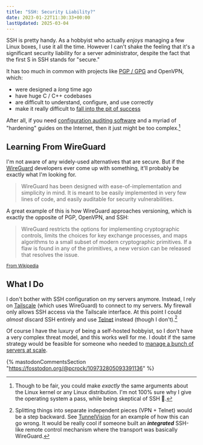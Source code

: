 ```yaml
---
title: "SSH: Security Liability?"
date: 2023-01-22T11:30:33+00:00
lastUpdated: 2025-03-04
---
```


SSH is pretty handy. As a hobbyist who actually _enjoys_ managing a few Linux boxes, I
use it all the time. However I can't shake the feeling that it's a significant security
liability for a server administrator, despite the fact that the first S in SSH stands
for "secure."

It has too much in common with projects like [PGP / GPG][gpg] and OpenVPN, which:

* were designed a _long_ time ago
* have huge C / C++ codebases
* are difficult to understand, configure, and use correctly
* make it really difficult to [fall into the pit of success][pit]

After all, if you need [configuration auditing software][audit] and a myriad of
"hardening" guides on the Internet, then it just might be too complex.[^1]

[audit]: https://github.com/jtesta/ssh-audit

[gpg]: https://latacora.micro.blog/2019/07/16/the-pgp-problem.html

[pit]: https://blog.codinghorror.com/falling-into-the-pit-of-success/

[^1]: Though to be fair, you could make _exactly_ the same arguments about the Linux
    kernel or any Linux distribution. I'm not 100% sure why I give the operating
    system a pass, while being skeptical of SSH 🤔.

## Learning From WireGuard

I'm not aware of any widely-used alternatives that are secure. But if the [WireGuard][wg]
developers ever come up with something, it'll probably be exactly what I'm looking for.

> WireGuard has been designed with ease-of-implementation and simplicity in mind. It
> is meant to be easily implemented in very few lines of code, and easily auditable for
> security vulnerabilities.

A great example of this is how WireGuard approaches versioning, which is exactly the
opposite of PGP, OpenVPN, and SSH:

> WireGuard restricts the options for implementing cryptographic controls, limits the
> choices for key exchange processes, and maps algorithms to a small subset of modern
> cryptographic primitives. If a flaw is found in any of the primitives, a new version
> can be released that resolves the issue.

<small>[From Wikipedia][wg-wiki]</small>

[wg]: https://www.wireguard.com/

[wg-wiki]: https://en.wikipedia.org/wiki/WireGuard

## What I Do

I don't bother with SSH configuration on my servers anymore. Instead, I rely on
[Tailscale][ts] (which uses WireGuard) to connect to my servers. My firewall only allows
SSH access via the Tailscale interface. At this point I could _almost_ discard SSH
entirely and use [Telnet][telnet] instead (though I don't).[^2]

Of course I have the luxury of being a self-hosted hobbyist, so I don't have a very
complex threat model, and this works well for me. I doubt if the same strategy would be
feasible for someone who needed to [manage a bunch of servers at scale][big-ssh].

[ts]: https://tailscale.com/

[telnet]: https://en.wikipedia.org/wiki/Telnet

[big-ssh]: https://goteleport.com/blog/how-uber-netflix-facebook-do-ssh/

[tv]: https://www.leviathansecurity.com/blog/tunnelvision

[^2]: Splitting things into separate independent pieces (VPN + Telnet) would be a step
    backward. See [TunnelVision][tv] for an example of how this can go wrong. It would
    be really cool if someone built an _**integrated**_ SSH-like remote control mechanism
    where the transport was basically WireGuard.

{% mastodonCommentsSection "<https://fosstodon.org/@pcrock/109732805093391136>" %}
